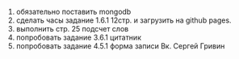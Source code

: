 1. обязательно поставить mongodb
2. сделать часы задание 1.6.1 12стр. и загрузить на github pages.
3. выполнить стр. 25 подсчет слов
4. попробовать задание 3.6.1 цитатник
5. попробовать задание 4.5.1 форма записи
Вк. Сергей Гривин
